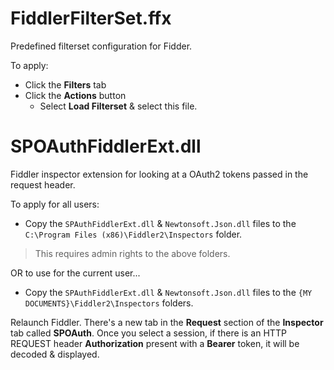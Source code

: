 FiddlerFilterSet.ffx
====================
Predefined filterset configuration for Fidder.

To apply:
- Click the **Filters** tab
- Click the **Actions** button
  - Select **Load Filterset** & select this file.


SPOAuthFiddlerExt.dll
===
Fiddler inspector extension for looking at a OAuth2 tokens passed in the request header.

To apply for all users:
- Copy the `SPAuthFiddlerExt.dll` & `Newtonsoft.Json.dll` files to the `C:\Program Files (x86)\Fiddler2\Inspectors` folder.
> This requires admin rights to the above folders.

OR to use for the current user...

- Copy the `SPAuthFiddlerExt.dll` & `Newtonsoft.Json.dll` files to the `{MY DOCUMENTS}\Fiddler2\Inspectors` folders.

Relaunch Fiddler. There's a new tab in the **Request** section of the **Inspector** tab called **SPOAuth**. Once you select a session, if there is an HTTP REQUEST header **Authorization** present with a **Bearer** token, it will be decoded & displayed.